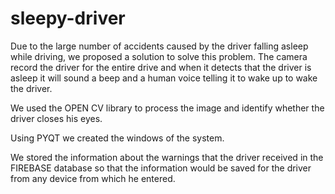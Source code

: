 # sleepy-driver
Due to the large number of accidents caused by the driver falling asleep while driving, we proposed a solution to solve this problem.
The camera record the driver for the entire drive and when it detects that the driver is asleep it will sound a beep and a human voice telling it to wake up to wake the driver.

We used the OPEN CV library to process the image and identify whether the driver closes his eyes.

Using PYQT we created the windows of the system.

We stored the information about the warnings that the driver received in the FIREBASE database so that the information would be saved for the driver from any device from which he entered.
